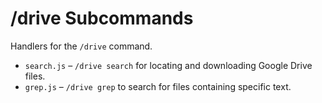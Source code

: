 # /drive Subcommands

Handlers for the `/drive` command.

- `search.js` – `/drive search` for locating and downloading Google Drive files.
- `grep.js` – `/drive grep` to search for files containing specific text.
